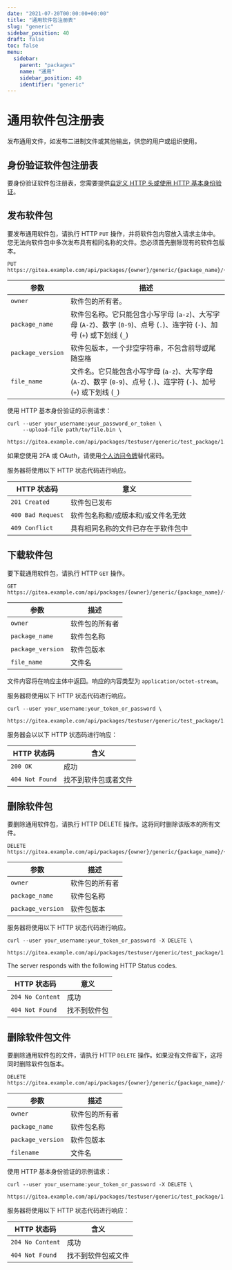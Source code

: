 ```yaml
---
date: "2021-07-20T00:00:00+00:00"
title: "通用软件包注册表"
slug: "generic"
sidebar_position: 40
draft: false
toc: false
menu:
  sidebar:
    parent: "packages"
    name: "通用"
    sidebar_position: 40
    identifier: "generic"
---
```


# 通用软件包注册表

发布通用文件，如发布二进制文件或其他输出，供您的用户或组织使用。



## 身份验证软件包注册表

要身份验证软件包注册表，您需要提供[自定义 HTTP 头或使用 HTTP 基本身份验证](development/api-usage.md#通过-api-认证)。

## 发布软件包

要发布通用软件包，请执行 HTTP `PUT` 操作，并将软件包内容放入请求主体中。
您无法向软件包中多次发布具有相同名称的文件。您必须首先删除现有的软件包版本。

```
PUT https://gitea.example.com/api/packages/{owner}/generic/{package_name}/{package_version}/{file_name}
```

| 参数              | 描述                                                                                                                        |
| ----------------- | --------------------------------------------------------------------------------------------------------------------------- |
| `owner`           | 软件包的所有者。                                                                                                            |
| `package_name`    | 软件包名称。它只能包含小写字母 (`a-z`)、大写字母 (`A-Z`)、数字 (`0-9`)、点号 (`.`)、连字符 (`-`)、加号 (`+`) 或下划线 (`_`) |
| `package_version` | 软件包版本，一个非空字符串，不包含前导或尾随空格                                                                            |
| `file_name`       | 文件名。它只能包含小写字母 (`a-z`)、大写字母 (`A-Z`)、数字 (`0-9`)、点号 (`.`)、连字符 (`-`)、加号 (`+`) 或下划线 (`_`)     |

使用 HTTP 基本身份验证的示例请求：

```shell
curl --user your_username:your_password_or_token \
     --upload-file path/to/file.bin \
     https://gitea.example.com/api/packages/testuser/generic/test_package/1.0.0/file.bin
```

如果您使用 2FA 或 OAuth，请使用[个人访问令牌](development/api-usage.md#通过-api-认证)替代密码。

服务器将使用以下 HTTP 状态代码进行响应。

| HTTP 状态码       | 意义                               |
| ----------------- | ---------------------------------- |
| `201 Created`     | 软件包已发布                       |
| `400 Bad Request` | 软件包名称和/或版本和/或文件名无效 |
| `409 Conflict`    | 具有相同名称的文件已存在于软件包中 |

## 下载软件包

要下载通用软件包，请执行 HTTP `GET` 操作。

```
GET https://gitea.example.com/api/packages/{owner}/generic/{package_name}/{package_version}/{file_name}
```

| 参数              | 描述           |
| ----------------- | -------------- |
| `owner`           | 软件包的所有者 |
| `package_name`    | 软件包名称     |
| `package_version` | 软件包版本     |
| `file_name`       | 文件名         |

文件内容将在响应主体中返回。响应的内容类型为 `application/octet-stream`。

服务器将使用以下 HTTP 状态代码进行响应。

```shell
curl --user your_username:your_token_or_password \
     https://gitea.example.com/api/packages/testuser/generic/test_package/1.0.0/file.bin
```

服务器会以以下 HTTP 状态码进行响应：

| HTTP 状态码     | 含义                 |
| --------------- | -------------------- |
| `200 OK`        | 成功                 |
| `404 Not Found` | 找不到软件包或者文件 |

## 删除软件包

要删除通用软件包，请执行 HTTP DELETE 操作。这将同时删除该版本的所有文件。

```
DELETE https://gitea.example.com/api/packages/{owner}/generic/{package_name}/{package_version}
```

| 参数              | 描述           |
| ----------------- | -------------- |
| `owner`           | 软件包的所有者 |
| `package_name`    | 软件包名称     |
| `package_version` | 软件包版本     |

服务器将使用以下 HTTP 状态代码进行响应。

```shell
curl --user your_username:your_token_or_password -X DELETE \
     https://gitea.example.com/api/packages/testuser/generic/test_package/1.0.0
```

The server responds with the following HTTP Status codes.

| HTTP 状态码      | 意义         |
| ---------------- | ------------ |
| `204 No Content` | 成功         |
| `404 Not Found`  | 找不到软件包 |

## 删除软件包文件

要删除通用软件包的文件，请执行 HTTP `DELETE` 操作。如果没有文件留下，这将同时删除软件包版本。

```
DELETE https://gitea.example.com/api/packages/{owner}/generic/{package_name}/{package_version}/{filename}
```

| 参数              | 描述           |
| ----------------- | -------------- |
| `owner`           | 软件包的所有者 |
| `package_name`    | 软件包名称     |
| `package_version` | 软件包版本     |
| `filename`        | 文件名         |

使用 HTTP 基本身份验证的示例请求：

```shell
curl --user your_username:your_token_or_password -X DELETE \
     https://gitea.example.com/api/packages/testuser/generic/test_package/1.0.0/file.bin
```

服务器将使用以下 HTTP 状态代码进行响应：

| HTTP 状态码      | 含义               |
| ---------------- | ------------------ |
| `204 No Content` | 成功               |
| `404 Not Found`  | 找不到软件包或文件 |
